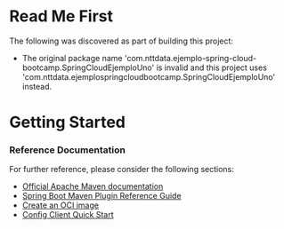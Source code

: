 # Read Me First
The following was discovered as part of building this project:

* The original package name 'com.nttdata.ejemplo-spring-cloud-bootcamp.SpringCloudEjemploUno' is invalid and this project uses 'com.nttdata.ejemplospringcloudbootcamp.SpringCloudEjemploUno' instead.

# Getting Started

### Reference Documentation
For further reference, please consider the following sections:

* [Official Apache Maven documentation](https://maven.apache.org/guides/index.html)
* [Spring Boot Maven Plugin Reference Guide](https://docs.spring.io/spring-boot/docs/2.6.6/maven-plugin/reference/html/)
* [Create an OCI image](https://docs.spring.io/spring-boot/docs/2.6.6/maven-plugin/reference/html/#build-image)
* [Config Client Quick Start](https://docs.spring.io/spring-cloud-config/docs/current/reference/html/#_client_side_usage)

